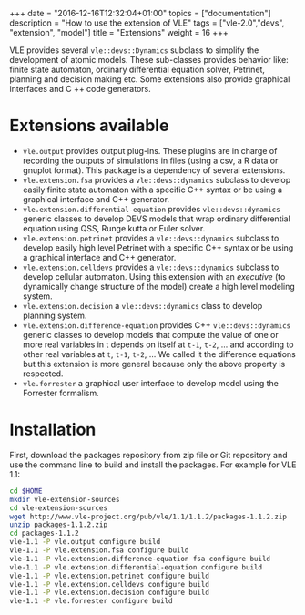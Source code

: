 +++
date = "2016-12-16T12:32:04+01:00"
topics = ["documentation"]
description = "How to use the extension of VLE"
tags = ["vle-2.0","devs", "extension", "model"]
title = "Extensions"
weight = 16
+++

VLE provides several `vle::devs::Dynamics` subclass to simplify the
development of atomic models. These sub-classes provides behavior
like: finite state automaton, ordinary differential equation solver,
Petrinet, planning and decision making etc. Some extensions also
provide graphical interfaces and C ++ code generators.

# Extensions available

- `vle.output` provides output plug-ins.  These plugins are in charge
  of recording the outputs of simulations in files (using a csv, a R
  data or gnuplot format). This package is a dependency of several
  extensions.
- `vle.extension.fsa` provides a `vle::devs::dynamics` subclass to
  develop easily finite state automaton with a specific C++ syntax or
  be using a graphical interface and C++ generator.
- `vle.extension.differential-equation` provides `vle::devs::dynamics`
  generic classes to develop DEVS models that wrap ordinary
  differential equation using QSS, Runge kutta or Euler solver.
- `vle.extension.petrinet` provides a `vle::devs::dynamics` subclass
  to develop easily high level Petrinet with a specific C++ syntax or
  be using a graphical interface and C++ generator.
- `vle.extension.celldevs` provides a `vle::devs::dynamics` subclass
  to develop cellular automaton. Using this extension with an
  *executive* (to dynamically change structure of the model) create a
  high level modeling system.
- `vle.extension.decision` a `vle::devs::dynamics` class to develop
  planning system.
- `vle.extension.difference-equation` provides C++
  `vle::devs::dynamics` generic classes to develop models that compute
  the value of one or more real variables in t depends on itself at
  `t-1`, `t-2`, ... and according to other real variables at `t`,
  `t-1`, `t-2`, ... We called it the difference equations but this
  extension is more general because only the above property is
  respected.
- `vle.forrester` a graphical user interface to develop model using
  the Forrester formalism.

# Installation

First, download the packages repository from zip file or Git
repository and use the command line to build and install the
packages. For example for VLE 1.1:

```bash
cd $HOME
mkdir vle-extension-sources
cd vle-extension-sources
wget http://www.vle-project.org/pub/vle/1.1/1.1.2/packages-1.1.2.zip
unzip packages-1.1.2.zip
cd packages-1.1.2
vle-1.1 -P vle.output configure build
vle-1.1 -P vle.extension.fsa configure build
vle-1.1 -P vle.extension.difference-equation fsa configure build
vle-1.1 -P vle.extension.differential-equation configure build
vle-1.1 -P vle.extension.petrinet configure build
vle-1.1 -P vle.extension.celldevs configure build
vle-1.1 -P vle.extension.decision configure build
vle-1.1 -P vle.forrester configure build
```
